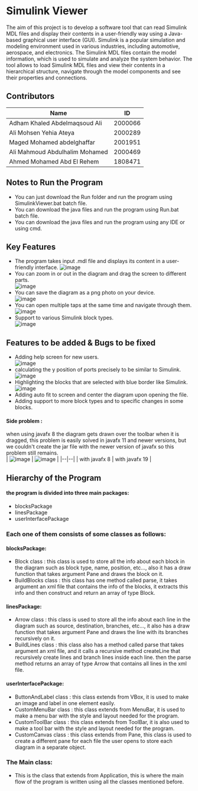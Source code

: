 # Simulink Viewer 
The aim of this project is to develop a software tool that can read Simulink MDL files and display their contents in a user-friendly way using a Java-based graphical user interface (GUI). Simulink is a popular simulation and modeling environment used in various industries, including automotive, aerospace, and electronics. The Simulink MDL files contain the model information, which is used to simulate and analyze the system behavior.
The tool allows to load Simulink MDL files and view their contents in a hierarchical structure, navigate through the model components and see their properties and connections.
## Contributors
|**Name**| **ID** | 
|--|--|
| Adham Khaled Abdelmaqsoud Ali | 2000066 |
| Ali Mohsen Yehia Ateya | 2000289 |
| Maged Mohamed abdelghaffar | 2001951 |
| Ali Mahmoud Abdulhalim Mohamed | 2000469 |
| Ahmed Mohamed Abd El Rehem | 1808471 |
## Notes to Run the Program
* You can just download the Run folder and run the program using SimulinkViewer.bat batch file.
* You can download the java files and run the program using Run.bat batch file.
* You can download the java files and run the program using any IDE or using cmd.
## Key Features
* The program takes input .mdl file and displays its content in a user-friendly interface.
![image](https://i.imgur.com/EowB938.png)
* You can zoom in or out in the diagram and drag the screen to different parts.</br>
![image](https://i.imgur.com/L8OLrHH.png)
* You can save the diagram as a png photo on your device.</br>
![image](https://i.imgur.com/6p9yr1O.png)
* You can open multiple taps at the same time and navigate through them.</br>
![image](https://i.imgur.com/bSG6btz.png)
* Support to various Simulink block types.</br>
![image](https://i.imgur.com/t2NVHZm.png)
## Features to be added & Bugs to be fixed
* Adding help screen for new users.</br>
![image](https://i.imgur.com/DwUDpvI.png)
* calculating the y position of ports precisely to be similar to Simulink.</br>
![image](https://i.imgur.com/Z12Fr0d.png)
* Highlighting the blocks that are selected with blue border like Simulink.</br>
![image](https://i.imgur.com/XUa4EsH.png)
* Adding auto fit to screen and center the diagram upon opening the file.
* Adding support to more block types and to specific changes in some blocks.
#### Side problem :
when using javafx 8 the diagram gets drawn over the toolbar when it is dragged, this problem is easily solved in javafx 11 and newer versions, but we couldn't create the jar file with the newer version of javafx so this problem still remains.</br>
| ![image](https://i.imgur.com/N6gd49a.png) | ![image](https://i.imgur.com/jKSZZM6.png) |
|--|--|
| with javafx 8 | with javafx 19 |
## Hierarchy of the Program
#### the program is divided into three main packages:
* blocksPackage
* linesPackage
* userInterfacePackage
### Each one of them consists of some classes as follows:
#### blocksPackage:
* Block class : this class is used to store all the info about each block in the diagram such as block type, name, position, etc..., also it has a draw function that takes argument Pane and draws the block on it.
* BuildBlocks class : this class has one method called parse, it takes argument an xml file that contains the info of the blocks, it extracts this info and then construct and return an array of type Block.
#### linesPackage:
* Arrow class : this class is used to store all the info about each line in the diagram such as source, destination, branches, etc..., it also has a draw function that takes argument Pane and draws the line with its branches recursively on it.
* BuildLines class : this class also has a method called parse that takes argument an xml file, and it calls a recursive method createLine that recursively create lines and branch lines inside each line. then the parse method returns an array of type Arrow that contains all lines in the xml file.
#### userInterfacePackage:
* ButtonAndLabel class : this class extends from VBox, it is used to make an image and label in one element easily.
* CustomMenuBar class : this class extends from MenuBar, it is used to make a menu bar with the style and layout needed for the program.
* CustomToolBar class : this class extends from ToolBar, it is also used to make a tool bar with the style and layout needed for the program.
* CustomCanvas class : this class extends from Pane, this class is used to create a different pane for each file the user opens to store each diagram in a separate object.
### The Main class:
* This is the class that extends from Application, this is where the main flow of the program is written using all the classes mentioned before. 
